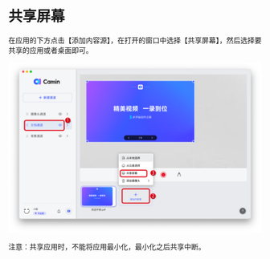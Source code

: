 # 共享屏幕

在应用的下方点击【添加内容源】，在打开的窗口中选择【共享屏幕】，然后选择要共享的应用或者桌面即可。

![camin功能介绍配图2-1](<../.gitbook/assets/4 (1).png>)

注意：共享应用时，不能将应用最小化，最小化之后共享中断。
